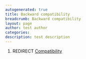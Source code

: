 ```yaml
---
autogenerated: true
title: Backward compatibility
breadcrumb: Backward compatibility
layout: page
author: test author
categories: 
description: test description
---
```


1.  REDIRECT [Compatibility](Compatibility "wikilink")
